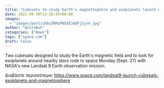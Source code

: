 ```yaml
---
title: "Cubesats to study Earth's magnetosphere and exoplanets launch with Landsat 9"
date: 2021-09-30T12:20:45+00:00
images:
  - "images/post/cKAv3RMoPN54EJmQFjSjxV.jpg"
author: "AstroBot"
categories: ["News"]
tags: ["space.com"]
draft: false
---
```


Two cubesats designed to study the Earth's magnetic field and to look for exoplanets around nearby stars rode to space Monday (Sept. 27) with NASA's new Landsat 9 Earth observation mission. 

Διαβάστε περισσότερα: https://www.space.com/landsat9-launch-cubesats-exoplanets-and-magnetosphere
